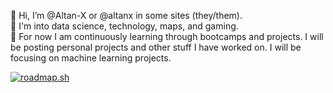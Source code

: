 <!---- 👋 Hi, I’m @Altan-X
- 👀 I’m interested in ...
- 🌱 I’m currently learning ...
- 💞️ I’m looking to collaborate on ...
- 📫 How to reach me ...
--->

<!---
Altan-X/Altan-X is a ✨ special ✨ repository because its `README.md` (this file) appears on your GitHub profile.
You can click the Preview link to take a look at your changes.
--->

👋 Hi, I’m @Altan-X or @altanx in some sites (they/them).  
👀 I'm into data science, technology, maps, and gaming.  
🌱 For now I am continuously learning through bootcamps and projects. I will be posting personal projects and other stuff I have worked on. I will be focusing on machine learning projects.

[![roadmap.sh](https://roadmap.sh/card/tall/66b02376c3e10bac25fce757?variant=dark&roadmaps=ai-data-scientist%2Cmlops%2Cdata-analyst%2Cprompt-engineering)](https://roadmap.sh)
